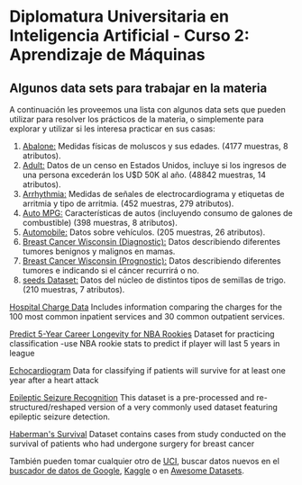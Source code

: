 # Diplomatura Universitaria en Inteligencia Artificial - Curso 2: Aprendizaje de Máquinas

## Algunos data sets para trabajar en la materia

A continuación les proveemos una lista con algunos data sets que pueden utilizar para resolver los prácticos de la materia, o simplemente para explorar y utilizar si les interesa practicar en sus casas:

1. [Abalone:](http://mlr.cs.umass.edu/ml/datasets/Abalone) Medidas físicas de moluscos y sus edades. (4177 muestras, 8 atributos).
2. [Adult:](http://mlr.cs.umass.edu/ml/datasets/Adult) Datos de un censo en Estados Unidos, incluye si los ingresos de una persona excederán los U$D 50K al año. (48842 muestras, 14 atributos).
4. [Arrhythmia:](http://mlr.cs.umass.edu/ml/datasets/Arrhythmia) Medidas de señales de electrocardiograma y etiquetas de arritmia y tipo de arritmia. (452 muestras, 279 atributos).
5. [Auto MPG:](http://mlr.cs.umass.edu/ml/datasets/Auto+MPG) Características de autos (incluyendo consumo de galones de combustible) (398 muestras, 8 atributos).
6. [Automobile:](http://mlr.cs.umass.edu/ml/datasets/Automobile) Datos sobre vehículos. (205 muestras, 26 atributos).
7. [Breast Cancer Wisconsin (Diagnostic):](http://mlr.cs.umass.edu/ml/datasets/Breast+Cancer+Wisconsin+%28Diagnostic%29) Datos describiendo diferentes tumores benignos y malignos en mamas.
8. [Breast Cancer Wisconsin (Prognostic):](http://mlr.cs.umass.edu/ml/datasets/Breast+Cancer+Wisconsin+%28Prognostic%29) Datos describiendo diferentes tumores e indicando si el cáncer recurrirá o no.
9. [seeds Dataset:](http://archive.ics.uci.edu/ml/datasets/seeds) Datos del núcleo de distintos tipos de semillas de trigo. (210 muestras, 7 atributos).


[Hospital Charge Data](https://data.world/data-society/hospital-charge-data) Includes information comparing the charges for the 100 most common inpatient services and 30 common outpatient services.

[Predict 5-Year Career Longevity for NBA Rookies](https://data.world/exercises/logistic-regression-exercise-1) Dataset for practicing classification -use NBA rookie stats to predict if player will last 5 years in league

[Echocardiogram](https://data.world/uci/echocardiogram) Data for classifying if patients will survive for at least one year after a heart attack

[Epileptic Seizure Recognition](https://data.world/uci/epileptic-seizure-recognition) This dataset is a pre-processed and re-structured/reshaped version of a very commonly used dataset featuring epileptic seizure detection.

[Haberman's Survival](https://data.world/uci/habermans-survival) Dataset contains cases from study conducted on the survival of patients who had undergone surgery for breast cancer






También pueden tomar cualquier otro de [UCI](https://archive.ics.uci.edu/ml/datasets.php), buscar datos nuevos en el [buscador de datos de Google](https://toolbox.google.com/datasetsearch), [Kaggle](http://kaggle.com/) o en [Awesome Datasets](https://github.com/awesomedata/awesome-public-datasets).